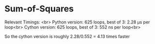 Sum-of-Squares
==============

Relevant Timings: <br\>
Python version: 625 loops, best of 3: 2.28 µs per loop<br\>
Cython version: 625 loops, best of 3: 552 ns per loop<br\>

So the cython version is roughly 2.28/0.552 = 4.13 times faster
